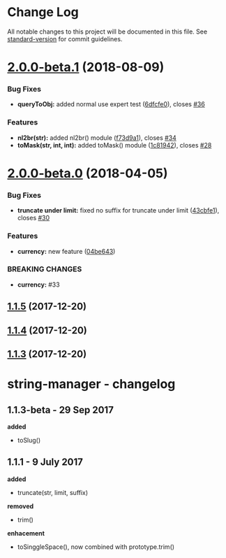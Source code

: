 # Change Log

All notable changes to this project will be documented in this file. See [standard-version](https://github.com/conventional-changelog/standard-version) for commit guidelines.

<a name="2.0.0-beta.1"></a>
# [2.0.0-beta.1](https://github.com/idmore/npm-string-manager/compare/v2.0.0-beta.0...v2.0.0-beta.1) (2018-08-09)


### Bug Fixes

* **queryToObj:** added normal use expert test ([6dfcfe0](https://github.com/idmore/npm-string-manager/commit/6dfcfe0)), closes [#36](https://github.com/idmore/npm-string-manager/issues/36)


### Features

* **nl2br(str):** added nl2br() module ([f73d9a1](https://github.com/idmore/npm-string-manager/commit/f73d9a1)), closes [#34](https://github.com/idmore/npm-string-manager/issues/34)
* **toMask(str, int, int):** added toMask() module ([1c81942](https://github.com/idmore/npm-string-manager/commit/1c81942)), closes [#28](https://github.com/idmore/npm-string-manager/issues/28)



<a name="2.0.0-beta.0"></a>
# [2.0.0-beta.0](https://github.com/idmore/npm-string-manager/compare/v1.1.5...v2.0.0-beta.0) (2018-04-05)


### Bug Fixes

* **truncate under limit:** fixed no suffix for truncate under limit ([43cbfe1](https://github.com/idmore/npm-string-manager/commit/43cbfe1)), closes [#30](https://github.com/idmore/npm-string-manager/issues/30)


### Features

* **currency:** new feature ([04be643](https://github.com/idmore/npm-string-manager/commit/04be643))


### BREAKING CHANGES

* **currency:** #33



<a name="1.1.5"></a>
## [1.1.5](https://github.com/idmore/npm-string-manager/compare/v1.1.4...v1.1.5) (2017-12-20)



<a name="1.1.4"></a>
## [1.1.4](https://github.com/idmore/npm-string-manager/compare/v1.1.3...v1.1.4) (2017-12-20)



<a name="1.1.3"></a>
## [1.1.3](https://github.com/idmore/npm-string-manager/compare/1.1.3-beta...1.1.3) (2017-12-20)



# string-manager - changelog

## 1.1.3-beta - 29 Sep 2017
**added**
- toSlug()

## 1.1.1 - 9 July 2017
**added**
- truncate(str, limit, suffix)

**removed** 
- trim()

**enhacement**
- toSinggleSpace(), now combined with prototype.trim()